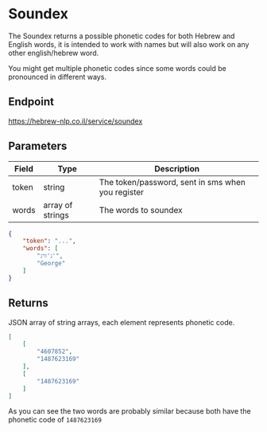 # Soundex

The Soundex returns a possible phonetic codes for both Hebrew and English words, it is intended to work with names but will also work on any other english/hebrew word.

You might get multiple phonetic codes since some words could be pronounced in different ways.

## Endpoint
https://hebrew-nlp.co.il/service/soundex

## Parameters
Field | Type | Description
------|------|-------------
token | string | The token/password, sent in sms when you register
words | array of strings | The words to soundex

```json
{
    "token": "...",
    "words": [
        "ג'ורג'",
        "George"
    ]
}
```

## Returns 
JSON array of string arrays, each element represents phonetic code.

```json
[
    [
        "4607852",
        "1487623169"
    ],
    [
        "1487623169"
    ]
]
```

As you can see the two words are probably similar because both have the phonetic code of `1487623169`